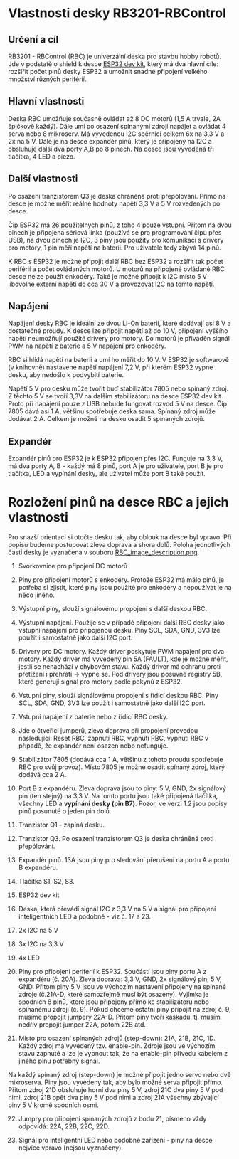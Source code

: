 # Vlastnosti desky RB3201-RBControl

## Určení a cíl

RB3201 - RBControl (RBC) je univerzální deska pro stavbu hobby robotů. Jde v podstatě o shield k desce 
 [ESP32 dev kit](https://www.espressif.com/en/products/hardware/esp32-devkitc/overview), který má dva hlavní cíle: rozšířit počet pinů desky ESP32 a umožnit snadné připojení velkého množství různých periférií. 

## Hlavní vlastnosti 

Deska RBC umožňuje současně ovládat až 8 DC motorů (1,5 	  A trvale, 2A špičkově každý). Dále umí po osazení spínanými zdroji napájet a ovládat 4 serva nebo 8 mikroserv. Má vyvedenou I2C sběrnici celkem 6x na 3,3 	  V a 2x na 5 	  V. Dále je na desce expandér pinů, který je připojený na I2C a obsluhuje další dva porty A,B po 8 pinech. Na desce jsou vyvedená tři tlačítka, 4 LED a piezo. 

## Další vlastnosti 

Po osazení tranzistorem Q3 je deska chráněná proti přepólování. Přímo na desce je možné měřit reálné hodnoty napětí 3,3 	  V a
5 	  V rozvedených po desce. 

Čip ESP32 má 26 použitelných pinů, z toho 4 pouze vstupní. Přitom na dvou pinech je připojena sériová linka (používá se pro programování čipu přes USB), na dvou pinech je I2C, 3 piny jsou použity pro komunikaci s drivery pro motory, 1 pin měří napětí na baterii. Pro uživatele tedy zbývá 14 pinů. 

K RBC s ESP32 je možné připojit další RBC bez ESP32 a rozšířit tak počet periférií a počet ovládaných motorů. U motorů na připojené ovládané RBC desce nelze použít enkodéry. Také je možné připojit k I2C místo 5 	  V libovolné externí napětí do cca 30 	  V  a provozovat I2C na tomto napětí. 

## Napájení

Napájení desky RBC je ideální ze dvou Li-On baterií, které dodávají asi 8 	  V a dostatečné proudy. K desce lze připojit napětí až do 10 	  V, připojení vyššího napětí neumožňují použité drivery pro motory. Do motorů je přiváděn signál PWM na napětí z baterie a 5 	  V napájení pro enkodéry.  

RBC si hlídá napětí na baterii a umí ho měřit do 10 	  V. 
V ESP32 je softwarově (v knihovně) nastavené napětí napájení 7,2 	  V, při kterém ESP32 vypne desku, aby nedošlo k podvybití baterie.  

Napětí 5 	  V pro desku může tvořit buď stabilizátor 7805 nebo spínaný zdroj.  
Z těchto 5 	  V se tvoří 3,3V na dalším stabilizátoru na desce ESP32 dev kit. Proto při napájení pouze z USB nebude fungovat rozvod 5 	  V na desce. 
Čip 7805 dává asi 1 	  A, většinu spotřebuje deska sama. Spínaný zdroj může dodávat 2 	  A. Celkem je možné na desku osadit 5 spínaných zdrojů.   


## Expandér

Expandér pinů pro ESP32 je k ESP32 připojen přes I2C. Funguje na 3,3 	  V, má dva porty A, B - každý má 8 pinů, port A je pro uživatele, port B je pro tlačítka, LED a vypínání desky, ale uživatel může port B také použít.


# Rozložení pinů na desce RBC a jejich vlastnosti

Pro snazší orientaci si otočte desku tak, aby oblouk na desce byl vpravo. 
Při popisu budeme postupovat zleva doprava a shora dolů. Poloha jednotlivých částí desky je vyznačena v souboru [RBC_image_description.png](https://github.com/RoboticsBrno/RB3201-RBControl/blob/master/docs/RBC_image_description.png).

1. Svorkovnice pro připojení DC motorů 

2. Piny pro připojení motorů s enkodéry. Protože ESP32 má málo pinů, je potřeba si zjistit, které piny jsou použité pro enkodéry a nepoužívat je na něco jiného. 

3. Výstupní piny, slouží signálovému propojení s další deskou RBC. 

4. Výstupní napájení. Použije se v případě připojení další RBC desky jako vstupní napájení pro připojenou desku. 
 Piny SCL, SDA, GND, 3V3 lze použít i samostatně jako další I2C port.
 
5. Drivery pro DC motory. Každý driver poskytuje PWM napájení pro dva motory. Každý driver má vyvedený pin 5A (FAULT), 
kde je možné měřit, jestli se nenachází v chybovém stavu. Každý driver má ochranu proti přetížení i přehřátí -> vypne se. 
Pod drivery jsou posuvné registry 5B, které generují signál pro motory podle pokynů z ESP32.

6. Vstupní piny, slouží signálovému propojení s řídící deskou RBC. 
  Piny SCL, SDA, GND, 3V3 lze použít i samostatně jako další I2C port.

7. Vstupní napájení z baterie nebo z řídící RBC desky. 

8. Jde o čtveřici jumperů, zleva doprava při propojení provedou následující: Reset RBC, zapnutí RBC, vypnutí RBC, vypnutí RBC v případě, že expandér není osazen nebo nefunguje.  

9. Stabilizátor 7805 (dodává cca 1 	  A, většinu z tohoto proudu spotřebuje RBC pro svůj provoz). Místo 7805 je možné osadit spínaný zdroj, který dodává cca 2 	  A.

10. Port B z expandéru. Zleva doprava jsou to piny: 5 	  V, GND, 2x signálový pin (ten stejný) na 3,3 	  V.
Na tomto portu jsou také připojená tlačítka, všechny LED a **vypínání desky (pin B7)**. Pozor, ve verzi 1.2 jsou popisy pinů posunuté o jeden pin dolů.

11. Tranzistor Q1 - zapíná desku. 

12.  Tranzistor Q3. Po osazení tranzistorem Q3 je deska chráněná proti přepólování.

13. Expandér pinů. 13A jsou piny pro sledování přerušení na portu A a portu B expandéru. 

14. Tlačítka S1, S2, S3. 

15. ESP32 dev kit 

16. Deska, která převádí signál I2C z 3,3 	  V na 5 	  V a signál pro připojení inteligentních LED a podobně - viz č. 17 a 23.

17. 2x I2C na 5 	  V

18. 3x I2C na 3,3 	  V

19. 4x LED 

20. Piny pro připojení periferií k ESP32. Součástí jsou piny portu A z expandéru (č. 20A). 
Zleva doprava: 3,3 	  V, GND, 2x signálový pin, 5 	  V, GND. Přitom piny 5 	  V jsou ve výchozím nastavení připojeny na spínané zdroje (č.21A-D, které samozřejmě musí být osazeny). Vyjímka je spodních 8 pinů, které jsou připojeny přímo ke stabilizátoru nebo spínanému zdroji (č. 9). Pokud chceme ostatní piny připojit na zdroj č. 9, musíme propojit jumpery 22A-D. 
Přitom piny tvoří kaskádu, tj. musím nedřív propojit jumper 22A, potom 22B atd. 

21. Místo pro osazení spínaných zdrojů (step-down): 21A, 21B, 21C, 1D. Každý zdroj má vyvedený tzv. enable-pin. 
Zdroje jsou ve výchozím stavu zapnuté a lze je  vypnout tak, že na enable-pin přivedu kabelem z jiného pinu potřebný signál. 

Na každý spínaný zdroj (step-down) je možné připojit jedno servo nebo dvě mikroserva. Piny jsou vyvedeny tak, aby bylo možné serva připojit přímo. Přitom zdroj 21D obsluhuje horní dva piny 5 	  V, zdroj 21C dva piny 5 	  V pod nimi, zdroj 21B opět dva piny 5 	  V pod nimi a zdroj 21A všechny zbývající piny 5 	  V kromě spodních osmi.


22. Jumpry pro připojení spínaných zdrojů z bodu 21, písmeno vždy odpovídá: 22A, 22B, 22C, 22D.

23. Signál pro inteligentní LED nebo podobné zařízení - piny na desce nejvíce vpravo (nejsou vyznačeny).

 
